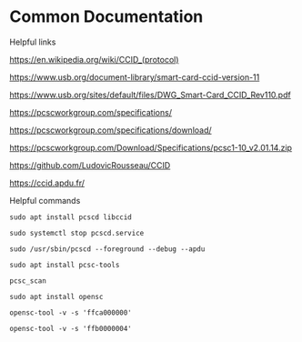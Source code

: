 # Common Documentation

Helpful links

https://en.wikipedia.org/wiki/CCID_(protocol)

https://www.usb.org/document-library/smart-card-ccid-version-11

https://www.usb.org/sites/default/files/DWG_Smart-Card_CCID_Rev110.pdf

https://pcscworkgroup.com/specifications/

https://pcscworkgroup.com/specifications/download/

https://pcscworkgroup.com/Download/Specifications/pcsc1-10_v2.01.14.zip

https://github.com/LudovicRousseau/CCID

https://ccid.apdu.fr/

Helpful commands

`sudo apt install pcscd libccid`

`sudo systemctl stop pcscd.service`

`sudo /usr/sbin/pcscd --foreground --debug --apdu`

`sudo apt install pcsc-tools`

`pcsc_scan`

`sudo apt install opensc`

`opensc-tool -v -s 'ffca000000'`

`opensc-tool -v -s 'ffb0000004'`

